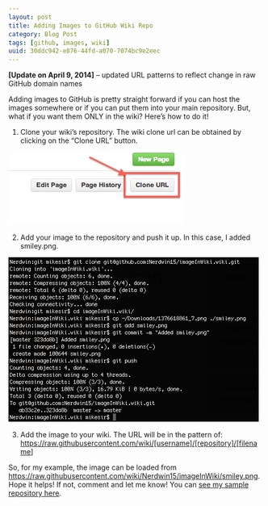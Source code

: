 ```yaml
---
layout: post
title: Adding Images to GitHub Wiki Repo 
category: Blog Post
tags: [github, images, wiki]
uuid: 30ddc942-e876-44fd-a070-7074bc9e2eec
---
```



**[Update on April 9, 2014]** – updated URL patterns to reflect change in raw GitHub domain names

Adding images to GitHub is pretty straight forward if you can host the images somewhere or if you can put them into your main repository.  But, what if you want them ONLY in the wiki?  Here’s how to do it!

<!--more-->

1. Clone your wiki’s repository.  The wiki clone url can be obtained by clicking on the “Clone URL” button.

<div class="text-center">
  <a href="/images/wikiImage-1.png"><img src="/images/wikiImage-1.png" alt="Clone URL button on Wiki page" /></a>
</div>

2. Add your image to the repository and push it up.  In this case, I added smiley.png.

<div class="text-center">
  <a href="/images/wikiImage-2.png"><img src="/images/wikiImage-2.png" alt="Clone repo, add image, commit, and push" /></a>
</div>

3. Add the image to your wiki.  The URL will be in the pattern of: https://raw.githubusercontent.com/wiki/[username]/[repository]/[filename]

So, for my example, the image can be loaded from https://raw.githubusercontent.com/wiki/Nerdwin15/imageInWiki/smiley.png.
Hope it helps!  If not, comment and let me know!  You can [see my sample repository here](https://github.com/Nerdwin15/imageInWiki-demo).

